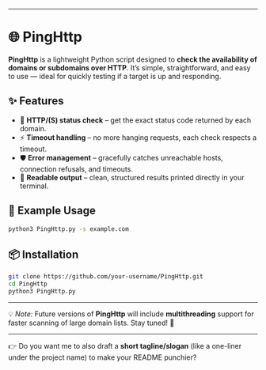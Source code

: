
---

# 🌐 PingHttp

**PingHttp** is a lightweight Python script designed to **check the availability of domains or subdomains over HTTP**.
It’s simple, straightforward, and easy to use — ideal for quickly testing if a target is up and responding.

## ✨ Features

* 🔎 **HTTP/(S) status check** – get the exact status code returned by each domain.
* ⚡ **Timeout handling** – no more hanging requests, each check respects a timeout.
* 🛡️ **Error management** – gracefully catches unreachable hosts, connection refusals, and timeouts.
* 📄 **Readable output** – clean, structured results printed directly in your terminal.

## 🚀 Example Usage

```bash
python3 PingHttp.py -s example.com
```

## 📦 Installation

```bash
git clone https://github.com/your-username/PingHttp.git
cd PingHttp
python3 PingHttp.py
```

---

💡 *Note:* Future versions of **PingHttp** will include **multithreading** support for faster scanning of large domain lists. Stay tuned! 🚀

---

👉 Do you want me to also draft a **short tagline/slogan** (like a one-liner under the project name) to make your README punchier?
